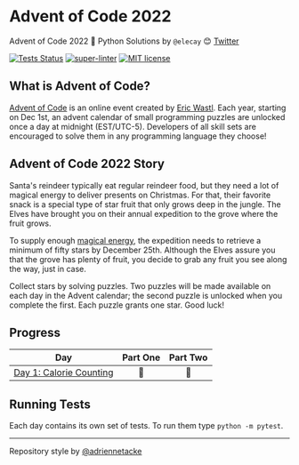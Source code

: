 # Advent of Code 2022

Advent of Code 2022 🎄 Python Solutions by `@elecay` 😊
[Twitter](https://twitter.com/elecay)

[![Tests Status](https://github.com/elecay/advent-of-code-2022/actions/workflows/test.yml/badge.svg)](https://github.com/elecay/advent-of-code-2022/actions/workflows/test.yml)
[![super-linter](https://github.com/elecay/advent-of-code-2022/actions/workflows/super-linter.yml/badge.svg)](https://github.com/elecay/advent-of-code-2022/actions/workflows/super-linter.yml)
[![MIT license](https://img.shields.io/badge/License-MIT-blue.svg)](https://opensource.org/licenses/MIT)

## What is Advent of Code?

[Advent of Code](http://adventofcode.com) is an online event created by [Eric Wastl](https://twitter.com/ericwastl).
Each year, starting on Dec 1st, an advent calendar of small programming puzzles are unlocked once a day at midnight
(EST/UTC-5). Developers of all skill sets are encouraged to solve them in any programming language they choose!

## Advent of Code 2022 Story

Santa's reindeer typically eat regular reindeer food, but they need a lot of magical energy to deliver presents on
Christmas. For that, their favorite snack is a special type of star fruit that only grows deep in the jungle. The
Elves have brought you on their annual expedition to the grove where the fruit grows.

To supply enough [magical energy](https://adventofcode.com/2018/day/25), the expedition needs to retrieve a minimum
of fifty stars by December 25th. Although the Elves assure you that the grove has plenty of fruit, you decide to grab
any fruit you see along the way, just in case.

Collect stars by solving puzzles. Two puzzles will be made available on each day in the Advent calendar; the second
puzzle is unlocked when you complete the first. Each puzzle grants one star. Good luck!

## Progress

| Day                                                                                    | Part One | Part Two |
|----------------------------------------------------------------------------------------|:---:|:---:|
| [Day 1: Calorie Counting](https://github.com/elecay/advent-of-code-2022/tree/main/day-01) | 🌟 | 🌟 |

## Running Tests

Each day contains its own set of tests. To run them type `python -m pytest`.

---
Repository style by [@adriennetacke](https://github.com/adriennetacke/advent-of-code-2020)

